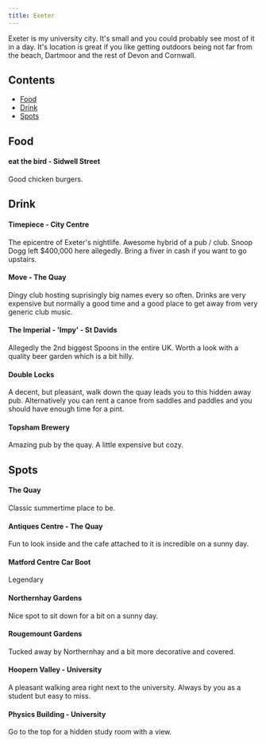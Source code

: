 ```yaml
---
title: Exeter 
---
```


Exeter is my university city. It's small and you could probably see most of it in a day. It's location is great if you like getting outdoors being not far from the beach, Dartmoor and the rest of Devon and Cornwall.


## Contents
- [Food](#food)
- [Drink](#drink)
- [Spots](#spots)


## Food

#### eat the bird - Sidwell Street

Good chicken burgers.

## Drink

#### Timepiece - City Centre

The epicentre of Exeter's nightlife. Awesome hybrid of a pub / club. Snoop Dogg left $400,000 here allegedly. Bring a fiver in cash if you want to go upstairs.

#### Move - The Quay

Dingy club hosting suprisingly big names every so often. Drinks are very expensive but normally a good time and a good place to get away from very generic club music.

#### The Imperial - 'Impy' - St Davids

Allegedly the 2nd biggest Spoons in the entire UK. Worth a look with a quality beer garden which is a bit hilly.

#### Double Locks
A decent, but pleasant, walk down the quay leads you to this hidden away pub. Alternatively you can rent a canoe from saddles and paddles and you should have enough time for a pint.

#### Topsham Brewery
Amazing pub by the quay. A little expensive but cozy.

## Spots

#### The Quay
Classic summertime place to be. 

#### Antiques Centre - The Quay
Fun to look inside and the cafe attached to it is incredible on a sunny day.

#### Matford Centre Car Boot
Legendary

#### Northernhay Gardens
Nice spot to sit down for a bit on a sunny day.

#### Rougemount Gardens
Tucked away by Northernhay and a bit more decorative and covered.

#### Hoopern Valley - University

A pleasant walking area right next to the university. Always by you as a student but easy to miss.

#### Physics Building - University

Go to the top for a hidden study room with a view.
